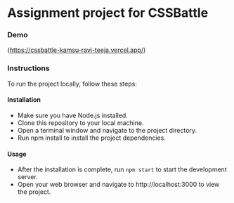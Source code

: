 # Assignment project for CSSBattle

### Demo
(https://cssbattle-kamsu-ravi-teeja.vercel.app/)

### Instructions
To run the project locally, follow these steps:

#### Installation
* Make sure you have Node.js installed.
* Clone this repository to your local machine.
* Open a terminal window and navigate to the project directory.
* Run npm install to install the project dependencies.
#### Usage
* After the installation is complete, run `npm start` to start the development server.
* Open your web browser and navigate to http://localhost:3000 to view the project.







